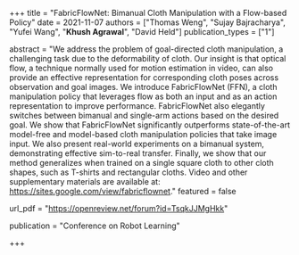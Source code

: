 +++
title = "FabricFlowNet: Bimanual Cloth Manipulation with a Flow-based Policy"
date = 2021-11-07
authors = ["Thomas Weng", "Sujay Bajracharya", "Yufei Wang", "**Khush Agrawal**", "David Held"]
publication_types = ["1"]

abstract = "We address the problem of goal-directed cloth manipulation, a challenging task due to the deformability of cloth. Our insight is that optical flow, a technique normally used for motion estimation in video, can also provide an effective representation for corresponding cloth poses across observation and goal images. We introduce FabricFlowNet (FFN), a cloth manipulation policy that leverages flow as both an input and as an action representation to improve performance. FabricFlowNet also elegantly switches between bimanual and single-arm actions based on the desired goal. We show that FabricFlowNet significantly outperforms state-of-the-art model-free and model-based cloth manipulation policies that take image input. We also present real-world experiments on a bimanual system, demonstrating effective sim-to-real transfer. Finally, we show that our method generalizes when trained on a single square cloth to other cloth shapes, such as T-shirts and rectangular cloths. Video and other supplementary materials are available at: https://sites.google.com/view/fabricflownet."
featured = false

url_pdf = "https://openreview.net/forum?id=TsqkJJMgHkk"

publication = "Conference on Robot Learning"

+++
